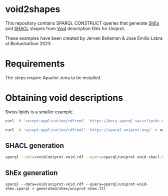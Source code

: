 # void2shapes

This repository contains SPARQL CONSTRUCT queries that generate [ShEx](http://shex.io/) and [SHACL](https://www.w3.org/TR/shacl/) shapes from [Void](https://www.w3.org/TR/void/) 
 description files for Uniprot.

These examples have been created by Jerven Bolleman & Jose Emilio Labra at Biohackathon 2023

# Requirements

The steps require Apache Jena to be installed.

# Obtaining void descriptions

Swiss lipids is a smaller example. 

```sh
curl -H 'accept:application/rdf+xml' 'https://beta.sparql.swisslipids.org/' > void/swisslipids-void.rdf
```

```sh
curl -H 'accept:application/rdf+xml' 'https://sparql.uniprot.org/' > void/uniprot-void.rdf
```


## SHACL generation 

```sh
sparql --data=void/uniprot-void.rdf --query=sparql/uniprot-void-shacl.sparql > generated/shacl/uniprot-shacl.ttl
```

## ShEx generation 

```
sparql --data=void/uniprot-void.rdf --query=sparql/uniprot-void-shex.sparql > generated/shex/uniprot-shex.ttl
```
